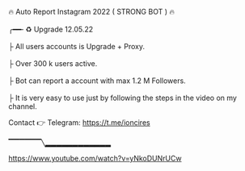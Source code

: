 🔥 Auto Report Instagram 2022 ( STRONG BOT ) 🔥 
 <br>      
╭━━╴♻️ Upgrade 12.05.22
 <br>  
├  All users accounts is Upgrade + Proxy.
 <br>  
├  Over 300 k users active. 
 <br>  
├  Bot can report a account with max 1.2 M Followers.
 <br>  
├  It is very easy to use just by following the steps in the video on my channel.
 <br>  

 Contact 👉  Telegram: https://t.me/ioncires
  <br>  
▔▔▔▔▔▔╲▂▂▂▂▂▂▂▂▂▂▂▂
<br>

https://www.youtube.com/watch?v=yNkoDUNrUCw

